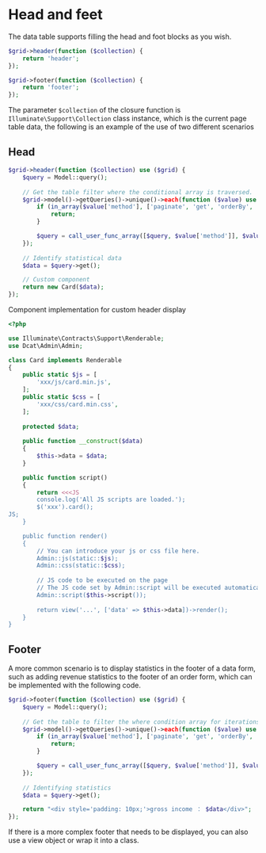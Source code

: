 # Head and feet

The data table supports filling the head and foot blocks as you wish.

```php
$grid->header(function ($collection) {
    return 'header';
});

$grid->footer(function ($collection) {
    return 'footer'; 
});
```

The parameter `$collection` of the closure function is `Illuminate\Support\Collection` class instance, which is the current page table data, the following is an example of the use of two different scenarios

## Head

```php
$grid->header(function ($collection) use ($grid) {
	$query = Model::query();
    	
	// Get the table filter where the conditional array is traversed.
	$grid->model()->getQueries()->unique()->each(function ($value) use (&$query) {
		if (in_array($value['method'], ['paginate', 'get', 'orderBy', 'orderByDesc'], true)) {
			return;
		}

		$query = call_user_func_array([$query, $value['method']], $value['arguments'] ?? []);
	});
	
	// Identify statistical data
	$data = $query->get();

    // Custom component
    return new Card($data);
});
```

Component implementation for custom header display
```php
<?php

use Illuminate\Contracts\Support\Renderable;
use Dcat\Admin\Admin;

class Card implements Renderable
{
	public static $js = [
		'xxx/js/card.min.js',
	];
	public static $css = [
		'xxx/css/card.min.css',
	];
	
	protected $data;
	
	public function __construct($data) 
	{
	    $this->data = $data;
	}

	public function script()
	{
		return <<<JS
		console.log('All JS scripts are loaded.');
		$('xxx').card();
JS;		
	}

	public function render()
	{
		// You can introduce your js or css file here.
		Admin::js(static::$js);
		Admin::css(static::$css);
		
		// JS code to be executed on the page
		// The JS code set by Admin::script will be executed automatically when all JS scripts are loaded.
		Admin::script($this->script());
		
		return view('...', ['data' => $this->data])->render();
	}
}
```


## Footer

A more common scenario is to display statistics in the footer of a data form, such as adding revenue statistics to the footer of an order form, which can be implemented with the following code.

```php
$grid->footer(function ($collection) use ($grid) {
	$query = Model::query();
	
	// Get the table to filter the where condition array for iterations
	$grid->model()->getQueries()->unique()->each(function ($value) use (&$query) {
		if (in_array($value['method'], ['paginate', 'get', 'orderBy', 'orderByDesc'], true)) {
		    return;
		}

		$query = call_user_func_array([$query, $value['method']], $value['arguments'] ?? []);
	});
	
	// Identifying statistics
	$data = $query->get();

    return "<div style='padding: 10px;'>gross income ： $data</div>";
});
```

If there is a more complex footer that needs to be displayed, you can also use a view object or wrap it into a class.
